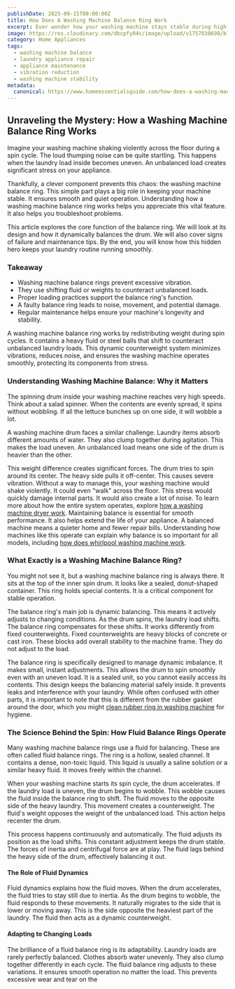```yaml
---
publishDate: 2025-09-15T00:00:00Z
title: How Does A Washing Machine Balance Ring Work
excerpt: Ever wonder how your washing machine stays stable during high-speed spins? Discover how a washing machine balance ring works to prevent vibrations and ensure smooth operation.
image: https://res.cloudinary.com/dbcpfy04c/image/upload/v1757838698/blog_image_1757838697_l6ljuz.webp
category: Home Appliances
tags:
  - washing machine balance
  - laundry appliance repair
  - appliance maintenance
  - vibration reduction
  - washing machine stability
metadata:
  canonical: https://www.homeessentialsguide.com/how-does-a-washing-machine-balance-ring-work
---
```


## Unraveling the Mystery: How a Washing Machine Balance Ring Works

Imagine your washing machine shaking violently across the floor during a spin cycle. The loud thumping noise can be quite startling. This happens when the laundry load inside becomes uneven. An unbalanced load creates significant stress on your appliance.

Thankfully, a clever component prevents this chaos: the washing machine balance ring. This simple part plays a big role in keeping your machine stable. It ensures smooth and quiet operation. Understanding how a washing machine balance ring works helps you appreciate this vital feature. It also helps you troubleshoot problems.

This article explores the core function of the balance ring. We will look at its design and how it dynamically balances the drum. We will also cover signs of failure and maintenance tips. By the end, you will know how this hidden hero keeps your laundry routine running smoothly.

### Takeaway

*   Washing machine balance rings prevent excessive vibration.
*   They use shifting fluid or weights to counteract unbalanced loads.
*   Proper loading practices support the balance ring's function.
*   A faulty balance ring leads to noise, movement, and potential damage.
*   Regular maintenance helps ensure your machine's longevity and stability.

A washing machine balance ring works by redistributing weight during spin cycles. It contains a heavy fluid or steel balls that shift to counteract unbalanced laundry loads. This dynamic counterweight system minimizes vibrations, reduces noise, and ensures the washing machine operates smoothly, protecting its components from stress.

### Understanding Washing Machine Balance: Why it Matters

The spinning drum inside your washing machine reaches very high speeds. Think about a salad spinner. When the contents are evenly spread, it spins without wobbling. If all the lettuce bunches up on one side, it will wobble a lot.

A washing machine drum faces a similar challenge. Laundry items absorb different amounts of water. They also clump together during agitation. This makes the load uneven. An unbalanced load means one side of the drum is heavier than the other.

This weight difference creates significant forces. The drum tries to spin around its center. The heavy side pulls it off-center. This causes severe vibration. Without a way to manage this, your washing machine would shake violently. It could even "walk" across the floor. This stress would quickly damage internal parts. It would also create a lot of noise. To learn more about how the entire system operates, explore [how a washing machine dryer work](https://homeessentialsguide.com/how-does-a-washing-machine-dryer-work). Maintaining balance is essential for smooth performance. It also helps extend the life of your appliance. A balanced machine means a quieter home and fewer repair bills. Understanding how machines like this operate can explain why balance is so important for all models, including [how does whirlpool washing machine work](https://homeessentialsguide.com/how-does-whirlpool-washing-machine-work).

### What Exactly is a Washing Machine Balance Ring?

You might not see it, but a washing machine balance ring is always there. It sits at the top of the inner spin drum. It looks like a sealed, donut-shaped container. This ring holds special contents. It is a critical component for stable operation.

The balance ring's main job is dynamic balancing. This means it actively adjusts to changing conditions. As the drum spins, the laundry load shifts. The balance ring compensates for these shifts. It works differently from fixed counterweights. Fixed counterweights are heavy blocks of concrete or cast iron. These blocks add overall stability to the machine frame. They do not adjust to the load.

The balance ring is specifically designed to manage dynamic imbalance. It makes small, instant adjustments. This allows the drum to spin smoothly even with an uneven load. It is a sealed unit, so you cannot easily access its contents. This design keeps the balancing material safely inside. It prevents leaks and interference with your laundry. While often confused with other parts, it is important to note that this is different from the rubber gasket around the door, which you might [clean rubber ring in washing machine](https://homeessentialsguide.com/how-to-clean-rubber-ring-in-washing-machine) for hygiene.

### The Science Behind the Spin: How Fluid Balance Rings Operate

Many washing machine balance rings use a fluid for balancing. These are often called fluid balance rings. The ring is a hollow, sealed channel. It contains a dense, non-toxic liquid. This liquid is usually a saline solution or a similar heavy fluid. It moves freely within the channel.

When your washing machine starts its spin cycle, the drum accelerates. If the laundry load is uneven, the drum begins to wobble. This wobble causes the fluid inside the balance ring to shift. The fluid moves to the opposite side of the heavy laundry. This movement creates a counterweight. The fluid's weight opposes the weight of the unbalanced load. This action helps recenter the drum.

This process happens continuously and automatically. The fluid adjusts its position as the load shifts. This constant adjustment keeps the drum stable. The forces of inertia and centrifugal force are at play. The fluid lags behind the heavy side of the drum, effectively balancing it out.

#### The Role of Fluid Dynamics

Fluid dynamics explains how the fluid moves. When the drum accelerates, the fluid tries to stay still due to inertia. As the drum begins to wobble, the fluid responds to these movements. It naturally migrates to the side that is lower or moving away. This is the side opposite the heaviest part of the laundry. The fluid then acts as a dynamic counterweight.

#### Adapting to Changing Loads

The brilliance of a fluid balance ring is its adaptability. Laundry loads are rarely perfectly balanced. Clothes absorb water unevenly. They also clump together differently in each cycle. The fluid balance ring adjusts to these variations. It ensures smooth operation no matter the load. This prevents excessive wear and tear on the
